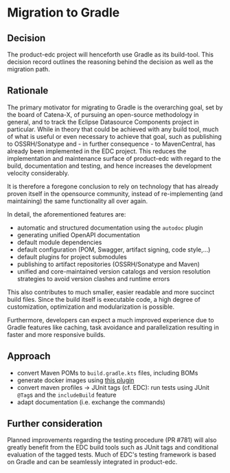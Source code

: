 # Migration to Gradle

## Decision

The product-edc project will henceforth use Gradle as its build-tool. This decision
record outlines the reasoning behind the decision as well as the migration path.

## Rationale

The primary motivator for migrating to Gradle is the overarching goal, set by the board of Catena-X, of pursuing an
open-source methodology in general, and to track the Eclipse Datasource Components project in particular. While in
theory that could be achieved with any build tool, much of what is useful or even necessary to achieve that goal, such
as publishing to OSSRH/Sonatype and - in further consequence - to MavenCentral, has already been implemented in the EDC
project. This reduces the implementation and maintenance surface of product-edc with regard to the build, documentation
and testing, and hence increases the development velocity considerably.

It is therefore a foregone conclusion to rely on technology that has already proven itself in the opensource community,
instead of re-implementing (and maintaining) the same functionality all over again.

In detail, the aforementioned features are:

- automatic and structured documentation using the `autodoc` plugin
- generating unified OpenAPI documentation
- default module dependencies
- default configuration (POM, Swagger, artifact signing, code style,...)
- default plugins for project submodules
- publishing to artifact repositories (OSSRH/Sonatype and Maven)
- unified and core-maintained version catalogs and version resolution strategies to avoid version clashes and runtime
  errors

This also contributes to much smaller, easier readable and more succinct build files. Since the build itself is
executable code, a high degree of customization, optimization and modularization is possible.

Furthermore, developers can expect a much improved experience due to Gradle features like caching, task avoidance and
parallelization resulting in faster and more responsive builds.

## Approach

- convert Maven POMs to `build.gradle.kts` files, including BOMs
- generate docker images using [this plugin](https://github.com/bmuschko/gradle-docker-plugin)
- convert maven profiles -> JUnit tags (cf. EDC): run tests using JUnit `@Tag`s and the `includeBuild` feature
- adapt documentation (i.e. exchange the commands)

## Further consideration

Planned improvements regarding the testing procedure (PR #781) will also greatly benefit from the EDC build tools such
as JUnit tags and conditional evaluation of the tagged tests. Much of EDC's testing framework is based on Gradle and can
be seamlessly integrated in product-edc.
